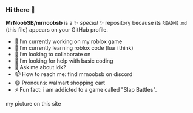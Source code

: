 ### Hi there 👋

**MrNoobSB/mrnoobsb** is a ✨ _special_ ✨ repository because its `README.md` (this file) appears on your GitHub profile.

- 🔭 I’m currently working on my roblox game
- 🌱 I’m currently learning roblox code (lua i think)
- 👯 I’m looking to collaborate on 
- 🤔 I’m looking for help with basic coding
- 💬 Ask me about idk?
- 📫 How to reach me: find mrnoobsb on discord
- 😄 Pronouns: walmart shopping cart
- ⚡ Fun fact: i am addicted to a game called "Slap Battles".

my picture on this site
